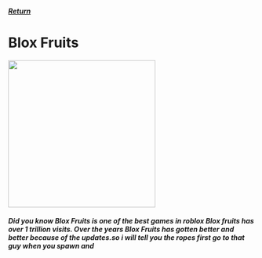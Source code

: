 <html>
  <head>
    <title>Ian's Wiki - Blox Fruits</title>
  </head>
  <body>
    <h5>
      <a href="index.md">Return</a>
    </h5>
    <h1>Blox Fruits</h1>
    <img src="https://static.wikia.nocookie.net/roblox-blox-piece/images/4/40/Dragon_%28West%29_Fruit.png/revision/latest/scale-to-width/360?cb=20241222155217" width=300 height=300>
    <h5>
      <p>
        Did you know Blox Fruits is one of the best games in roblox Blox fruits has over 1 trillion visits. Over the years Blox Fruits has gotten better and better because of the updates.so i will tell you the ropes first go to that guy when you spawn and 
      </p>
    </h5>
  </body>
</html>
